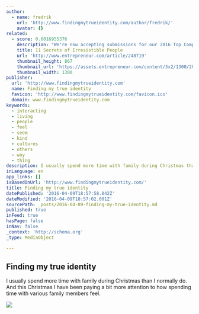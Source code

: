 ```yaml
---
author:
  - name: fredrik
    url: 'http://www.findingmytrueidentity.com/author/fredrik/'
    avatar: {}
related:
  - score: 0.6016955376
    description: "We're now accepting submissions for our 2016 Top Company Cultures list. Think your company should be on it? Apply Now \" Some people, regardless of what they lack-money, looks, or social connections-always radiate with energy and confidence. Even the most skeptical individuals find themselves enamored with these charming personalities."
    title: 11 Secrets of Irresistible People
    url: 'http://www.entrepreneur.com/article/248719'
    thumbnail_height: 867
    thumbnail_url: 'https://assets.entrepreneur.com/content/3x2/1300/20150701142311-happiness-woman-smiling-sunglasses.jpeg'
    thumbnail_width: 1300
publisher:
  url: 'http://www.findingmytrueidentity.com'
  name: Finding my true identity
  favicon: 'http://www.findingmytrueidentity.com/favicon.ico'
  domain: www.findingmytrueidentity.com
keywords:
  - interacting
  - living
  - people
  - feel
  - seem
  - kind
  - cultures
  - others
  - way
  - thing
description: I usually spend more time with family during Christmas than I normally do. And this Christmas I have been paying a bit more attention to how spending time with various family members feel.
inLanguage: en
app_links: []
isBasedOnUrl: 'http://www.findingmytrueidentity.com/'
title: Finding my true identity
datePublished: '2016-04-09T18:57:58.042Z'
dateModified: '2016-04-09T18:57:02.001Z'
sourcePath: _posts/2016-04-09-finding-my-true-identity.md
published: true
inFeed: true
hasPage: false
inNav: false
_context: 'http://schema.org'
_type: MediaObject

---
```

<article style=""><h1>Finding my true identity</h1><p>I usually spend more time with family during Christmas than I normally do. And this Christmas I have been paying a bit more attention to how spending time with various family members feel.</p><img src="https://s0.wp.com/i/blank.jpg" /></article>